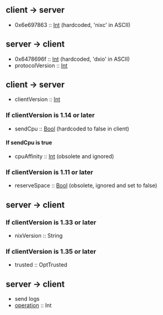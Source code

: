 

## client -> server
- 0x6e697863 :: [Int](#int) (hardcoded, 'nixc' in ASCII)

## server -> client
- 0x6478696f :: [Int](#int) (hardcoded, 'dxio' in ASCII)
- protocolVersion :: [Int](#int)

## client -> server
- clientVersion :: [Int](#int)

### If clientVersion is 1.14 or later
- sendCpu :: [Bool](#bool) (hardcoded to false in client)
#### If sendCpu is true
- cpuAffinity :: [Int](#int) (obsolete and ignored)

### If clientVersion is 1.11 or later
- reserveSpace :: [Bool](#bool) (obsolete, ignored and set to false)


## server -> client

### If clientVersion is 1.33 or later
- nixVersion :: String

### If clientVersion is 1.35 or later
- trusted :: OptTrusted

## server -> client
- send logs
- [operation](./operations.md) :: Int